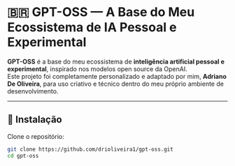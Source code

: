 # 🇧🇷 GPT-OSS — A Base do Meu Ecossistema de IA Pessoal e Experimental

**GPT-OSS** é a base do meu ecossistema de **inteligência artificial pessoal e experimental**, inspirado nos modelos open source da OpenAI.  
Este projeto foi completamente personalizado e adaptado por mim, **Adriano De Oliveira**, para uso criativo e técnico dentro do meu próprio ambiente de desenvolvimento.

---

## 🚀 Instalação

Clone o repositório:
```bash
git clone https://github.com/drioliveira1/gpt-oss.git
cd gpt-oss